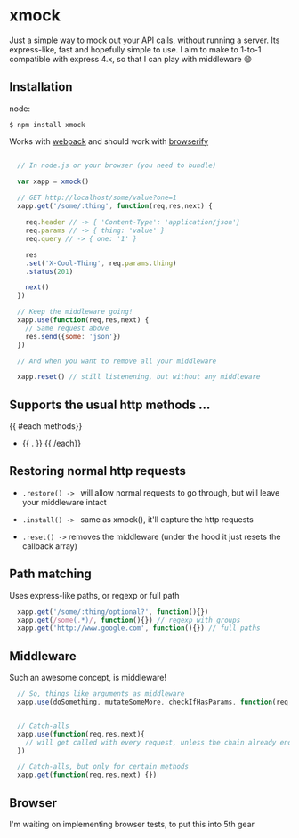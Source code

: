 # xmock

Just a simple way to mock out your API calls, without running a server.
Its express-like, fast and hopefully simple to use.
I aim to make to 1-to-1 compatible with express 4.x, so that I can play with middleware :smile:


## Installation

node:

```
$ npm install xmock
```


Works with [webpack](https://webpack.github.io/) and should work with [browserify](https://github.com/substack/node-browserify) 

```js

  // In node.js or your browser (you need to bundle)

  var xapp = xmock()
  
  // GET http://localhost/some/value?one=1
  xapp.get('/some/:thing', function(req,res,next) {

    req.header // -> { 'Content-Type': 'application/json'}
    req.params // -> { thing: 'value' }
    req.query // -> { one: '1' }

    res
    .set('X-Cool-Thing', req.params.thing)
    .status(201)

    next()
  })

  // Keep the middleware going!
  xapp.use(function(req,res,next) {
    // Same request above
    res.send({some: 'json'})
  })

  // And when you want to remove all your middleware

  xapp.reset() // still listenening, but without any middleware

```

## Supports the usual http methods ...

{{ #each methods}}
- {{ . }}
{{ /each}}

## Restoring normal http requests

- `.restore() -> ` 
    will allow normal requests to go through, but will leave your middleware intact

- `.install() -> ` 
    same as xmock(), it'll capture the http requests

- `.reset() ->`
    removes the middleware (under the hood it just resets the callback array)


## Path matching

Uses express-like paths, or regexp or full path


```js
  xapp.get('/some/:thing/optional?', function(){})
  xapp.get(/some(.*)/, function(){}) // regexp with groups
  xapp.get('http://www.google.com', function(){}) // full paths
```


## Middleware

Such an awesome concept, is middleware!

```js
  // So, things like arguments as middleware
  xapp.use(doSomething, mutateSomeMore, checkIfHasParams, function(req,res,next) {})


  // Catch-alls
  xapp.use(function(req,res,next){
    // will get called with every request, unless the chain already ended
  })

  // Catch-alls, but only for certain methods
  xapp.get(function(req,res,next) {})

```

## Browser

I'm waiting on implementing browser tests, to put this into 5th gear
